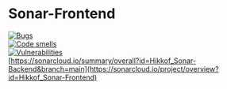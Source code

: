 # Sonar-Frontend
[![Bugs](https://sonarcloud.io/api/project_badges/measure?project=Hikkof_Sonar-Frontend&metric=bugs)](https://sonarcloud.io/dashboard?id=Hikkof_Sonar-Backend)</br>
[![Code smells](https://sonarcloud.io/api/project_badges/measure?project=Hikkof_Sonar-Frontend&metric=code_smells)](https://sonarcloud.io/dashboard?id=Hikkof_Sonar-Backend)</br>
[![Vulnerabilities](https://sonarcloud.io/api/project_badges/measure?project=Hikkof_Sonar-Frontend&metric=vulnerabilities)](https://sonarcloud.io/dashboard?id=Hikkof_Sonar-Backend)</br>
[https://sonarcloud.io/summary/overall?id=Hikkof_Sonar-Backend&branch=main](https://sonarcloud.io/project/overview?id=Hikkof_Sonar-Frontend)
